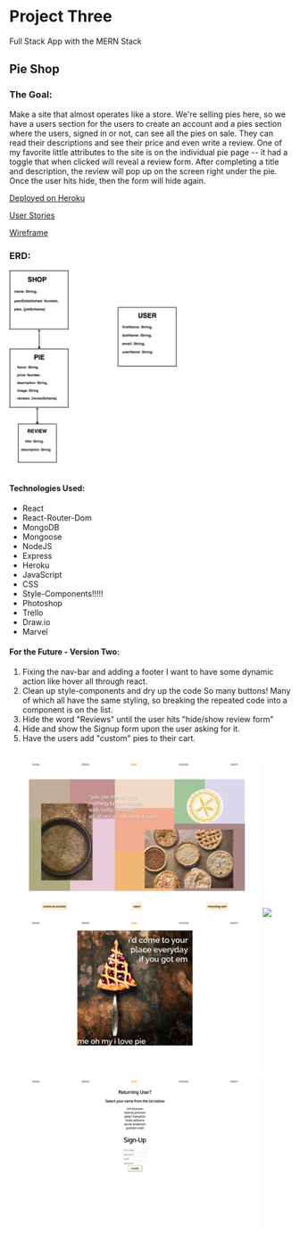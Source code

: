 # Project Three
Full Stack App with the MERN Stack
## Pie Shop

### The Goal: 
Make a site that almost operates like a store. We're selling pies here, so we have a users section for the users to create an account and a pies section where the users, signed in or not, can see all the pies on sale. They can read their descriptions and see their price and even write a review. 
One of my favorite little attributes to the site is on the individual pie page -- it had a toggle that when clicked will reveal a review form. After completing a title and description, the review will pop up on the screen right under the pie. Once the user hits hide, then the form will hide again.   


[Deployed on Heroku](https://secret-forest-34964.herokuapp.com/ "pie shop")

[User Stories](https://trello.com/b/QEZccMgv/project-3 "Trello")


[Wireframe](https://marvelapp.com/10c17afg "Wireframes")

### ERD: 
<img src="/images/project_three_erd_final.jpg" width="300">


#### Technologies Used:
* React
* React-Router-Dom
* MongoDB
* Mongoose
* NodeJS
* Express
* Heroku
* JavaScript
* CSS
* Style-Components!!!!!
* Photoshop
* Trello
* Draw.io
* Marvel


#### For the Future - Version Two:
1. Fixing the nav-bar and adding a footer
I want to have some dynamic action like hover all through react.
2. Clean up style-components and dry up the code
So many buttons! Many of which all have the same styling, so breaking the repeated code into a component is on the list. 
3. Hide the word "Reviews" until the user hits "hide/show review form"
4. Hide and show the Signup form upon the user asking for it. 
5. Have the users add "custom" pies to their cart.


<br />

<img src="/images/homepage.png" width="450">
<img src="/images/ourpies.png" width="450">
<img src="/images/aboutus.png" width="450">
<img src="/images/returning_new_users.png" width="450">


